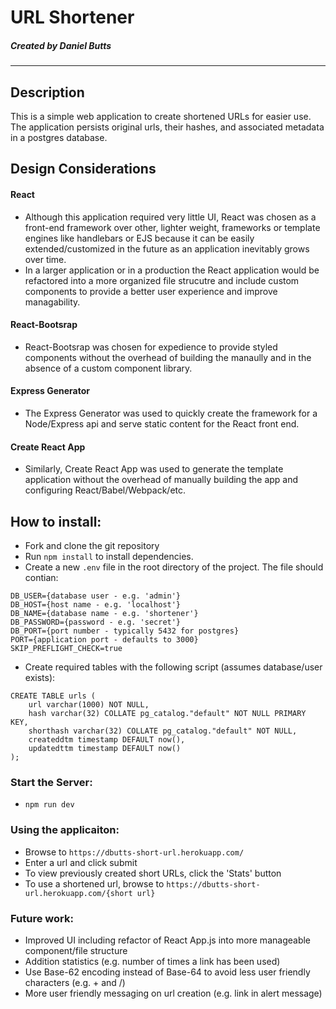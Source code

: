 # URL Shortener
##### Created by Daniel Butts
* * *

## Description
This is a simple web application to create shortened URLs for easier use. The application persists original urls, their hashes, and associated metadata in a postgres database.

## Design Considerations
#### React
* Although this application required very little UI, React was chosen as a front-end framework over other, lighter weight, frameworks or template engines like handlebars or EJS because it can be easily extended/customized in the future as an application inevitably grows over time.
* In a larger application or in a production the React application would be refactored into a more organized file strucutre and include custom components to provide a better user experience and improve managability.

#### React-Bootsrap
* React-Bootsrap was chosen for expedience to provide styled components without the overhead of building the manaully and in the absence of a custom component library.

#### Express Generator
* The Express Generator was used to quickly create the framework for a Node/Express api and serve static content for the React front end.

#### Create React App
* Similarly, Create React App was used to generate the template application without the overhead of manually building the app and configuring React/Babel/Webpack/etc.


## How to install:

* Fork and clone the git repository
* Run `npm install` to install dependencies.
* Create a new `.env` file in the root directory of the project. The file should contian:

```
DB_USER={database user - e.g. 'admin'}
DB_HOST={host name - e.g. 'localhost'}
DB_NAME={database name - e.g. 'shortener'}
DB_PASSWORD={password - e.g. 'secret'}
DB_PORT={port number - typically 5432 for postgres}
PORT={application port - defaults to 3000}
SKIP_PREFLIGHT_CHECK=true
```
* Create required tables with the following script (assumes database/user exists):
```
CREATE TABLE urls (
    url varchar(1000) NOT NULL,
    hash varchar(32) COLLATE pg_catalog."default" NOT NULL PRIMARY KEY,
    shorthash varchar(32) COLLATE pg_catalog."default" NOT NULL,
    createddtm timestamp DEFAULT now(),
    updatedttm timestamp DEFAULT now()
);
```

### Start the Server:
* ```npm run dev```

### Using the applicaiton:
* Browse to ```https://dbutts-short-url.herokuapp.com/```
* Enter a url and click submit
* To view previously created short URLs, click the 'Stats' button
* To use a shortened url, browse to ```https://dbutts-short-url.herokuapp.com/{short url}```

### Future work:
* Improved UI including refactor of React App.js into more manageable component/file structure
* Addition statistics (e.g. number of times a link has been used)
* Use Base-62 encoding instead of Base-64 to avoid less user friendly characters (e.g. + and /)
* More user friendly messaging on url creation (e.g. link in alert message)

